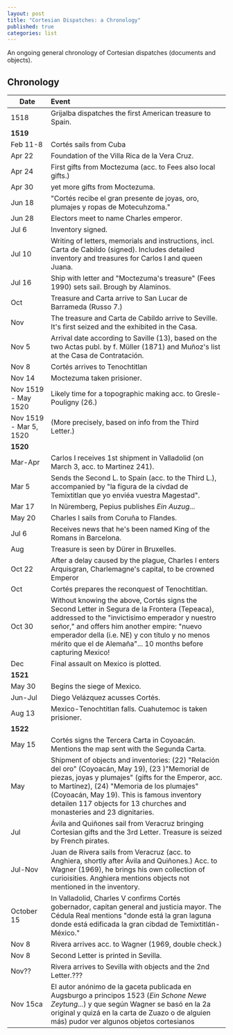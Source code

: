 ```yaml
---
layout: post
title: "Cortesian Dispatches: a Chronology"
published: true
categories: list
---
```


An ongoing general chronology of Cortesian dispatches (documents and objects).

## Chronology

Date | Event
---| :----
1518 | Grijalba dispatches the first American treasure to Spain.
**1519** |
Feb 11-8 | Cortés sails from Cuba
Apr 22 | Foundation of the Villa Rica de la Vera Cruz.
Apr 24 | First gifts from Moctezuma (acc. to Fees also local gifts.)
Apr 30 | yet more gifts from Moctezuma.
Jun 18 | "Cortés recibe el gran presente de joyas, oro, plumajes y ropas de Motecuhzoma."
Jun 28 | Electors meet to name Charles emperor.
Jul 6    | Inventory signed. 
Jul 10 | Writing of letters, memorials and instructions, incl. Carta de Cabildo (signed). Includes detailed inventory and treasures for Carlos I and queen Juana.
Jul 16   | Ship with letter and "Moctezuma's treasure" (Fees 1990) sets sail. Brough by Alaminos.
Oct | Treasure and Carta arrive to San Lucar de Barrameda (Russo 7.)
Nov  | The treasure and Carta de Cabildo arrive to Seville. It's first seized and the exhibited in the Casa.
Nov 5    | Arrival date according to Saville (13), based on the two Actas publ. by f. Müller (1871) and Muñoz's list at the Casa de Contratación.
Nov 8 | Cortés arrives to Tenochtitlan
Nov 14 | Moctezuma taken prisioner.
Nov 1519 - May 1520 | Likely time for a topographic making acc. to Gresle-Pouligny (26.)
Nov 1519 - Mar 5, 1520 | (More precisely, based on info from the Third Letter.) 
**1520** |
Mar-Apr  | Carlos I receives 1st shipment in Valladolid (on March 3, acc. to Martinez 241).
Mar 5 | Sends the Second L. to Spain (acc. to the Third L.), accompanied by "la figura de la civdad de Temixtitlan que yo enviéa vuestra Magestad".
Mar 17   | In Nüremberg, Pepius publishes *Ein Auzug...* 
May 20 | Charles I sails from Coruña to Flandes.
Jul 6 | Receives news that he's been named King of the Romans in Barcelona.
Aug | Treasure is seen by Dürer in Bruxelles.
Oct 22 | After a delay caused by the plague, Charles I enters Arquisgran, Charlemagne's capital, to be crowned Emperor
Oct | Cortés prepares the reconquest of Tenochtitlan.
Oct 30 | Without knowing the above, Cortés signs the Second Letter in Segura de la Frontera (Tepeaca), addressed to the "invictisimo emperador y nuestro señor," and offers him another empire: "nuevo emperador della (i.e. NE) y con título y no menos mérito que el de Alemaña"... 10 months before capturing Mexico!
Dec | Final assault on Mexico is plotted.
**1521** |
May 30 | Begins the siege of Mexico.
Jun-Jul | Diego Velázquez acusses Cortés.
Aug 13 | Mexico-Tenochtitlan falls. Cuahutemoc is taken prisioner. 
**1522** |
May 15 | Cortés signs the Tercera Carta in Coyoacán. Mentions the map sent with the Segunda Carta.
May  | Shipment of objects and inventories: (22) "Relación del oro" (Coyoacán, May 19), (23 )"Memorial de piezas, joyas y plumajes" (gifts for the Emperor, acc. to Martínez), (24) "Memoria de los plumajes" (Coyoacán, May 19). This is famous inventory detailen 117 objects for 13 churches and monasteries and 23 dignitaries. 
Jul | Ávila and Quiñones sail from Veracruz bringing Cortesian gifts and the 3rd Letter. Treasure is seized by French pirates.
Jul-Nov | Juan de Rivera sails from Veracruz (acc. to Anghiera, shortly after Ávila and Quiñones.) Acc. to Wagner (1969), he brings his own collection of curioisities. Anghiera mentions objects not mentioned in the inventory.
October 15 | In Valladolid, Charles V confirms Cortés gobernador, capitan general and justicia mayor. The Cédula Real mentions "donde está la gran laguna donde está edificada la gran cibdad de Temixtitlán-México."
Nov 8 | Rivera arrives acc. to Wagner (1969, double check.) 
Nov 8 | Second Letter is printed in Sevilla.
Nov?? | Rivera arrives to Sevilla with objects and the 2nd Letter.???
Nov 15ca | El autor anónimo de la gaceta publicada en Augsburgo a principos 1523 (*Ein Schone Newe Zeytung...*) y que según Wagner se basó en la 2a original y quizá en la carta de Zuazo o de alguien más) pudor ver algunos objetos cortesianos
